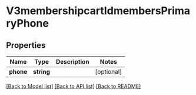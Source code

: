 # V3membershipcartIdmembersPrimaryPhone

## Properties
Name | Type | Description | Notes
------------ | ------------- | ------------- | -------------
**phone** | **string** |  | [optional] 

[[Back to Model list]](../README.md#documentation-for-models) [[Back to API list]](../README.md#documentation-for-api-endpoints) [[Back to README]](../README.md)


